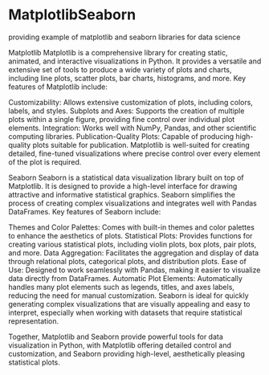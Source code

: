 # MatplotlibSeaborn
providing example of matplotlib and seaborn libraries for data science

Matplotlib
Matplotlib is a comprehensive library for creating static, animated, and interactive visualizations in Python. It provides a versatile and extensive set of tools to produce a wide variety of plots and charts, including line plots, scatter plots, bar charts, histograms, and more. Key features of Matplotlib include:

Customizability: Allows extensive customization of plots, including colors, labels, and styles.
Subplots and Axes: Supports the creation of multiple plots within a single figure, providing fine control over individual plot elements.
Integration: Works well with NumPy, Pandas, and other scientific computing libraries.
Publication-Quality Plots: Capable of producing high-quality plots suitable for publication.
Matplotlib is well-suited for creating detailed, fine-tuned visualizations where precise control over every element of the plot is required.

Seaborn
Seaborn is a statistical data visualization library built on top of Matplotlib. It is designed to provide a high-level interface for drawing attractive and informative statistical graphics. Seaborn simplifies the process of creating complex visualizations and integrates well with Pandas DataFrames. Key features of Seaborn include:

Themes and Color Palettes: Comes with built-in themes and color palettes to enhance the aesthetics of plots.
Statistical Plots: Provides functions for creating various statistical plots, including violin plots, box plots, pair plots, and more.
Data Aggregation: Facilitates the aggregation and display of data through relational plots, categorical plots, and distribution plots.
Ease of Use: Designed to work seamlessly with Pandas, making it easier to visualize data directly from DataFrames.
Automatic Plot Elements: Automatically handles many plot elements such as legends, titles, and axes labels, reducing the need for manual customization.
Seaborn is ideal for quickly generating complex visualizations that are visually appealing and easy to interpret, especially when working with datasets that require statistical representation.

Together, Matplotlib and Seaborn provide powerful tools for data visualization in Python, with Matplotlib offering detailed control and customization, and Seaborn providing high-level, aesthetically pleasing statistical plots. 
